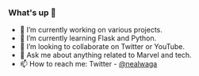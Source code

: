 ### What's up 👋

- 🔭 I’m currently working on various projects.
- 🌱 I’m currently learning Flask and Python.
- 👯 I’m looking to collaborate on Twitter or YouTube.
- 💬 Ask me about anything related to Marvel and tech.
- 📫 How to reach me: Twitter - [@nealwaga](https://twitter.com/nealwaga)
<!-- - 🤔 I’m looking for help with ... --!>
<!-- - ⚡ Fun fact: --!> 
